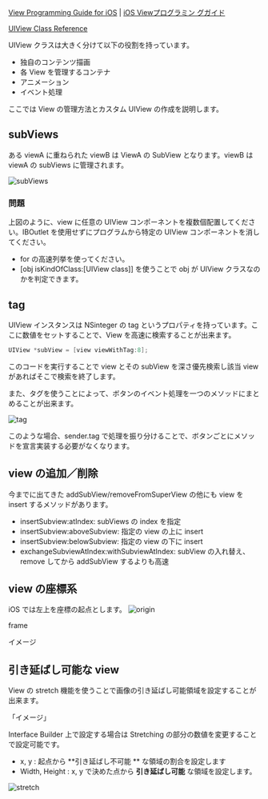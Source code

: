 [View Programming Guide for iOS](http://developer.apple.com/library/ios/documentation/windowsviews/conceptual/viewpg_iphoneos/ViewPG_iPhoneOS.pdf) | [iOS Viewプログラミン グガイド](https://developer.apple.com/jp/devcenter/ios/library/documentation/ViewPG_iPhoneOS.pdf)

[UIView Class Reference](http://developer.apple.com/library/ios/#documentation/UIKit/Reference/UIView_Class/UIView/UIView.html)

UIView クラスは大きく分けて以下の役割を持っています。

- 独自のコンテンツ描画
- 各 View を管理するコンテナ
- アニメーション
- イベント処理

ここでは View の管理方法とカスタム UIView の作成を説明します。

## subViews
ある viewA に重ねられた viewB は ViewA の SubView となります。viewB は viewA の subViews に管理されます。

![subViews](https://raw.github.com/mixi-inc/iOSTraining/master/Doc/Images/3.1/subViews.png)

### 問題
上図のように、view に任意の UIView コンポーネントを複数個配置してください。IBOutlet を使用せずにプログラムから特定の UIView コンポーネントを消してください。

- for の高速列挙を使ってください。
- [obj isKindOfClass:[UIView class]] を使うことで obj が UIView クラスなのかを判定できます。

## tag
UIView インスタンスは NSinteger の tag というプロパティを持っています。ここに数値をセットすることで、View を高速に検索することが出来ます。

```objective-c
UIView *subView = [view viewWithTag:8];
```
このコードを実行することで view とその subView を深さ優先検索し該当 view があればそこで検索を終了します。

また、タグを使うことによって、ボタンのイベント処理を一つのメソッドにまとめることが出来ます。

![tag](https://raw.github.com/mixi-inc/iOSTraining/master/Doc/Images/3.1/tag.png)

このような場合、sender.tag で処理を振り分けることで、ボタンごとにメソッドを宣言実装する必要がなくなります。

## view の追加／削除
今までに出てきた addSubView/removeFromSuperView の他にも view を insert するメソッドがあります。

* insertSubview:atIndex:  subViews の index を指定
* insertSubview:aboveSubview:  指定の view の上に insert
* insertSubview:belowSubview:  指定の view の下に insert
* exchangeSubviewAtIndex:withSubviewAtIndex:  subView の入れ替え、remove してから addSubView するよりも高速

## view の座標系
iOS では左上を座標の起点とします。
![origin](https://raw.github.com/mixi-inc/iOSTraining/master/Doc/Images/3.1/origin.png)

frame

イメージ

## 引き延ばし可能な view
View の stretch 機能を使うことで画像の引き延ばし可能領域を設定することが出来ます。

「イメージ」

Interface Builder 上で設定する場合は Stretching の部分の数値を変更することで設定可能です。

- x, y : 起点から **引き延ばし不可能 ** な領域の割合を設定します
- Width, Height : x, y で決めた点から **引き延ばし可能** な領域を設定します。


![stretch](https://raw.github.com/mixi-inc/iOSTraining/master/Doc/Images/3.1/stretch.png)